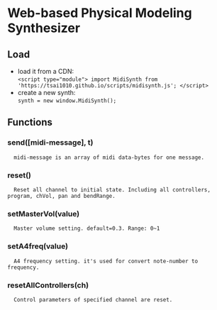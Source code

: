 # Web-based Physical Modeling Synthesizer
## Load
* load it from a CDN:  
      ```<script type="module"> import MidiSynth from 'https://tsai1010.github.io/scripts/midisynth.js'; </script>```
* create a new synth:  
        ```synth = new window.MidiSynth();```
## Functions
### send([midi-message], t)  
      midi-message is an array of midi data-bytes for one message.
### reset()  
      Reset all channel to initial state. Including all controllers, program, chVol, pan and bendRange.
### setMasterVol(value)  
      Master volume setting. default=0.3. Range: 0~1
### setA4freq(value)  
      A4 frequency setting. it's used for convert note-number to frequency.
### resetAllControllers(ch)  
      Control parameters of specified channel are reset.
